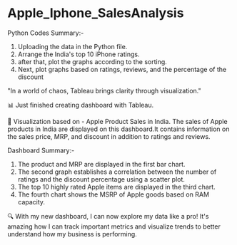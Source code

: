 # Apple_Iphone_SalesAnalysis

Python Codes Summary:-
1. Uploading the data in the Python file.
2. Arrange the India's top 10 iPhone ratings.
3. after that, plot the graphs according to the sorting.
4. Next, plot graphs based on ratings, reviews, and the percentage of the discount


"In a world of chaos, Tableau brings clarity through visualization."

📊 Just finished creating dashboard with Tableau.

 👀 Visualization based on - Apple Product Sales in India.
 The sales of Apple products in India are displayed on this dashboard.It contains information on the sales price, MRP, and discount in addition to ratings and reviews.

Dashboard Summary:-
 1. The product and MRP are displayed in the first bar chart.
 2. The second graph establishes a correlation between the number of ratings and the discount percentage using a scatter plot.
 3. The top 10 highly rated Apple items are displayed in the third chart.
 4. The fourth chart shows the MSRP of Apple goods based on RAM capacity.

🔍 With my new dashboard, I can now explore my data like a pro! It's amazing how I can track important metrics and visualize trends to better understand how my business is performing.




